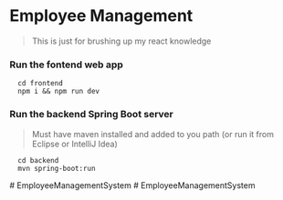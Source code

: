 # Employee Management

> This is just for brushing up my react knowledge

### Run the fontend web app

```
  cd frontend
  npm i && npm run dev
```

### Run the backend Spring Boot server

> Must have maven installed and added to you path (or run it from Eclipse or IntelliJ Idea)

```
  cd backend
  mvn spring-boot:run
```
#   E m p l o y e e M a n a g e m e n t S y s t e m  
 #   E m p l o y e e M a n a g e m e n t S y s t e m  
 